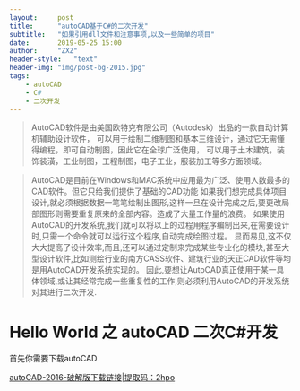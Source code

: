 ```yaml
---
layout:     post
title:      "autoCAD基于C#的二次开发"
subtitle:   "如果引用dll文件和注意事项,以及一些简单的项目"
date:       2019-05-25 15:00
author:     "ZXZ"
header-style:   "text"
header-img: "img/post-bg-2015.jpg"
tags:
    - autoCAD
    - C#
    - 二次开发
---
```


>AutoCAD软件是由美国欧特克有限公司（Autodesk）出品的一款自动计算机辅助设计软件，
>可以用于绘制二维制图和基本三维设计，通过它无需懂得编程，即可自动制图，因此它在全球广泛使用，
>可以用于土木建筑，装饰装潢，工业制图，工程制图，电子工业，服装加工等多方面领域。


>AutoCAD是目前在Windows和MAC系统中应用最为广泛、使用人数最多的CAD软件。但它只给我们提供了基础的CAD功能
>如果我们想完成具体项目设计,就必须根据数据一笔笔绘制出图形,这样一旦在设计完成之后,要更改局部图形则需要重复原来的全部内容。造成了大量工作量的浪费。
>如果使用AutoCAD的开发系统,我们就可以将以上的过程用程序编制出来,在需要设计时,只需一个命令就可以运行这个程序,自动完成绘图过程。
>显而易见,这不仅大大提高了设计效率,而且,还可以通过定制来完成某些专业化的模块,甚至大型设计软件,比如测绘行业的南方CASS软件、建筑行业的天正CAD软件等均是用AutoCAD开发系统实现的。
>因此,要想让AutoCAD真正使用于某一具体领域,或让其经常完成一些重复性的工作,则必须利用AutoCAD的开发系统对其进行二次开发.


# Hello World 之 autoCAD 二次C#开发

首先你需要下载autoCAD  

[autoCAD-2016-破解版下载链接|提取码：2hpo](https://pan.baidu.com/s/1PAOjhY5i2G8dabYYADNeZw)

